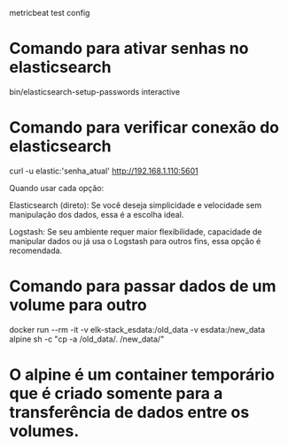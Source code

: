 metricbeat test config

# Comando para ativar senhas no elasticsearch
bin/elasticsearch-setup-passwords interactive

# Comando para verificar conexão do elasticsearch
curl -u elastic:'senha_atual' http://192.168.1.110:5601

Quando usar cada opção:

Elasticsearch (direto): Se você deseja simplicidade e velocidade sem manipulação dos dados, essa é a escolha ideal.

Logstash: Se seu ambiente requer maior flexibilidade, capacidade de manipular dados ou já usa o Logstash para outros fins, essa opção é recomendada.

# Comando para passar dados de um volume para outro

docker run --rm -it   -v elk-stack_esdata:/old_data   -v esdata:/new_data   alpine sh -c "cp -a /old_data/. /new_data/"

# O alpine é um container temporário que é criado somente para a transferência de dados entre os volumes.